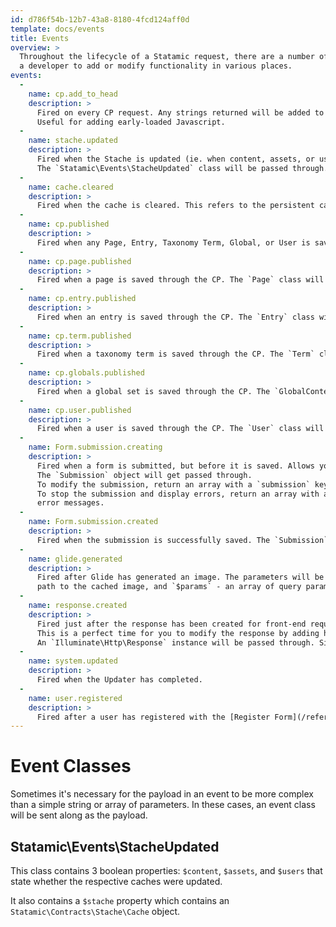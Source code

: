 ```yaml
---
id: d786f54b-12b7-43a8-8180-4fcd124aff0d
template: docs/events
title: Events
overview: >
  Throughout the lifecycle of a Statamic request, there are a number of events that are fired. These events allow
  a developer to add or modify functionality in various places.
events:
  -
    name: cp.add_to_head
    description: >
      Fired on every CP request. Any strings returned will be added to the Control Panel’s `<head>` element.
      Useful for adding early-loaded Javascript.
  -
    name: stache.updated
    description: >
      Fired when the Stache is updated (ie. when content, assets, or users are created/modified) this will be fired.
      The `Statamic\Events\StacheUpdated` class will be passed through.
  -
    name: cache.cleared
    description: >
      Fired when the cache is cleared. This refers to the persistent cache, _not_ the "Stache".
  -
    name: cp.published
    description: >
      Fired when any Page, Entry, Taxonomy Term, Global, or User is saved through the CP. The respective class will be passed through.
  -
    name: cp.page.published
    description: >
      Fired when a page is saved through the CP. The `Page` class will be passed through.
  -
    name: cp.entry.published
    description: >
      Fired when an entry is saved through the CP. The `Entry` class will be passed through.
  -
    name: cp.term.published
    description: >
      Fired when a taxonomy term is saved through the CP. The `Term` class will be passed through.
  -
    name: cp.globals.published
    description: >
      Fired when a global set is saved through the CP. The `GlobalContent` class will be passed through.
  -
    name: cp.user.published
    description: >
      Fired when a user is saved through the CP. The `User` class will be passed through.
  -
    name: Form.submission.creating
    description: >
      Fired when a form is submitted, but before it is saved. Allows you to stop or modify the submission.
      The `Submission` object will get passed through.
      To modify the submission, return an array with a `submission` key containing the modified `Submission` object.
      To stop the submission and display errors, return an array with an `errors` key containing an array of
      error messages.
  -
    name: Form.submission.created
    description: >
      Fired when the submission is successfully saved. The `Submission` object is passed through.
  -
    name: glide.generated
    description: >
      Fired after Glide has generated an image. The parameters will be `$path` - which will be the full
      path to the cached image, and `$params` - an array of query parameters used to generate the image.
  -
    name: response.created
    description: >
      Fired just after the response has been created for front-end requests, and just before it gets sent.
      This is a perfect time for you to modify the response by adding headers, adjusting the output, etc.
      An `Illuminate\Http\Response` instance will be passed through. Simply modify it and don't return anything.
  -
    name: system.updated
    description: >
      Fired when the Updater has completed.
  -
    name: user.registered
    description: >
      Fired after a user has registered with the [Register Form](/reference/tags/user-register_form). The `User` will be passed through.
---
```


# Event Classes

Sometimes it's necessary for the payload in an event to be more complex than a simple string or array of parameters.
In these cases, an event class will be sent along as the payload.

## Statamic\Events\StacheUpdated

This class contains 3 boolean properties: `$content`, `$assets`, and `$users` that state whether the respective caches were
updated.

It also contains a `$stache` property which contains an `Statamic\Contracts\Stache\Cache` object.
